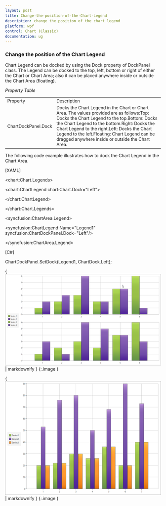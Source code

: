 ```yaml
---
layout: post
title: Change-the-position-of-the-Chart-Legend
description: change the position of the chart legend
platform: wpf
control: Chart (Classic)
documentation: ug
---
```


### Change the position of the Chart Legend

Chart Legend can be docked by using the Dock property of DockPanel class. The Legend can be docked to the top, left, bottom or right of either the Chart or Chart Area; also it can be placed anywhere inside or outside the Chart Area (floating).

_Property Table_

<table>
<tr>
<td>
Property</td><td>
Description</td></tr>
<tr>
<td>
ChartDockPanel.Dock</td><td>
Docks the Chart Legend in the Chart or Chart Area. The values provided are as follows:Top: Docks the Chart Legend to the top.Bottom: Docks the Chart Legend to the bottom.Right: Docks the Chart Legend to the right.Left: Docks the Chart Legend to the left.Floating: Chart Legend can be dragged anywhere inside or outside the Chart Area.</td></tr>
</table>
The following code example illustrates how to dock the Chart Legend in the Chart Area.

[XAML]



&lt;chart:Chart.Legends&gt;

&lt;chart:ChartLegend chart:Chart.Dock="Left"&gt;

&lt;/chart:ChartLegend&gt;

&lt;/chart:Chart.Legends&gt;



&lt;syncfusion:ChartArea.Legend&gt;

&lt;syncfusion:ChartLegend Name="Legend1" syncfusion:ChartDockPanel.Dock="Left"/&gt;

&lt;/syncfusion:ChartArea.Legend&gt;



[C#]



ChartDockPanel.SetDock(Legend1, ChartDock.Left);



{ ![](Change-the-position-of-the-Chart-Legend_images/Change-the-position-of-the-Chart-Legend_img1.png) | markdownify }
{:.image }


{ ![](Change-the-position-of-the-Chart-Legend_images/Change-the-position-of-the-Chart-Legend_img2.png) | markdownify }
{:.image }





